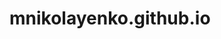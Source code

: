 # mnikolayenko.github.io


<html>
<head>
    <title>NASA Web WorldWind - OpenStreetMap Example</title>
    <script src="https://files.worldwind.arc.nasa.gov/artifactory/web/0.9.0/worldwind.min.js"></script>
    <script>
        var wwd = new WorldWind.WorldWindow("canvasOne");

        var layer = new WorldWind.BMNGLayer();
        wwd.addLayer(layer);

        var osmLayer = new WorldWind.OpenStreetMapImageLayer();
        osmLayer.displayName = "OpenStreetMap";
        wwd.addLayer(osmLayer);
    </script>
</head>
<body>
    <canvas id="canvasOne" width="100%" height="100%"></canvas>
</body>
</html>


[![](https://mermaid.ink/img/pako:eNqtWG1P21YU_iuWK022lESJHQjxpEplBakf-mn9VOVLRsKIGhIUglqGkCiIoYl2MEAjQkAI2z5WopRQSMH8het_tOee67w7jnMpEYlzfV6e85x7zj3OijpTzGRVS53NF9_OzKVLZeXVZKqwWF7OZxV2xGx2xx7YBbtnN86OMpvL560n00n-Ci2WS8U3WeuJaZrudfhtLlOes4yFdz-2TOyzA1dtIvHT1NRkQLV_W2rJ6NRUMhpQrdJSm55-Fk08C6h2xM5bas8T0aDedtk_rCpDyqEs0BN2zk5l-KzIxrgP1apMKnbZiYTa5IuXMuGdAOepTHgn7JReNTnlc_afrN9dVpNT3YdqVYakMyieySkesb9lFY_l8nmKOKsAfCCbVVc9Enuk_4jxWAOmvAFsEbYnzwCpP4YBYcB4rAFpBj7BQE02flKWj16oS8Zeg7pkYyBVWdhCeTTQUF_65ddSemFOSam9Z35KTRUU_PGDXNM0fNRxo-6sQeCb84HdO9vsVmFXkF3DrYazzmxnTdf1tlo4HH7KD3QNbzdQhmXnPbxceqt2Kj7lB6XGKpB_gMY3wrQOYR_XPY5x7mkUFJw6G1wRchzCus5D57Kd4XtCtKFyxb022SAPCEl8yxYyXqZO2IWz4WzBnB3moJ1Ngr-Fq_esAT-3inCChXVFo-Okpne5AHhfFzSBdGlUBG2HgrhDRHLH_cF_izgFl558YuULs_sYZRe68oM7e2gU1VYz-QiioXjE5hpq8eaaqIhs7GHpCtT80eTgAWq_4wuscmxgg8Nz5fV2dJ2hn3sS6p0qYobwt9c6GO01XUNwG-yafWYXyotXfYYq7bS4hpqXvrmqgkkbIL8i4Tbi5zm5pGrixNcpZCzzwvrqslYnhutdCT5sppgmM018ELuYuDS8XYqstSnh2_kKNtvF0QvtL-dPDs6d9viW7HIpZkDhYSCBLWAY4TT8h_nG460Cvq95wxjg-7SZMD77dbrlX4c6E5Of167kOxBB3XvtRW8k-0LBr-TJWyBU7ljpiawDiiLEhnIjxHqwuD4C4aFJ1bd6eTvgXPlWsX8t9pu48eOSMAVCT8OyJ5d0ZwCsXVTBptvg0MvQcdZEM0bpiWLsPUv8ugd5EoW3KwoPH_pgMRq3NXaGVtKgLm9TY2014S9At4Gif3C2eRhnPaa6dmZTlG8YiPahI1_da8TmYGyY6HkIyCmQiei9GzEEgyKDqAcyvjoasuOgyI6DIzv2RHbsg8y3uN3Zfnh5QxDnLc_awfAi7xD22IAtrz0gIrEgR6oe3J7xne2ZI9obwjw9UwRhvhbifXNvOO_oWHTy2l5jmrMpxjSbNtS1eyjfhoQ7G5G4B7WzQ8mjM53PW0C2QzHeDEgmBdITF09msJYBYdg-0oObNoLU1Qj2zBHt-eaVHreGZ_UT1moBDkznI6WlQZ2-O5tIEq457s8ihXxGd7ZFnuvE9m3fSUvwurCOXHaD7Bjfrzzo8c-TRLqjD5p37yhuOhs_0ta7p6fAgOc42e4AIMNMn41HsOJe4kMNqfPZ0nw6l1EtdYXfTanluex8NqVauMykS294LKuQSy-Viz8vF2ZUazadX8yG1KWFTLqcfZ5Lg6f51upCuqBaK-o71TLi8chYPDkRTYwlk4mx-Hg8pC6rVsKMjI1HjagZN5KJmGEaqyH1t2IRFqKRiYkJMx6LjicNIxZPjo-Tudd0s1xagvVsJlcull6Kn-Tpl_nV_wHomC3w?type=png)](https://mermaid.live/edit#pako:eNqtWG1P21YU_iuWK022lESJHQjxpEplBakf-mn9VOVLRsKIGhIUglqGkCiIoYl2MEAjQkAI2z5WopRQSMH8het_tOee67w7jnMpEYlzfV6e85x7zj3OijpTzGRVS53NF9_OzKVLZeXVZKqwWF7OZxV2xGx2xx7YBbtnN86OMpvL560n00n-Ci2WS8U3WeuJaZrudfhtLlOes4yFdz-2TOyzA1dtIvHT1NRkQLV_W2rJ6NRUMhpQrdJSm55-Fk08C6h2xM5bas8T0aDedtk_rCpDyqEs0BN2zk5l-KzIxrgP1apMKnbZiYTa5IuXMuGdAOepTHgn7JReNTnlc_afrN9dVpNT3YdqVYakMyieySkesb9lFY_l8nmKOKsAfCCbVVc9Enuk_4jxWAOmvAFsEbYnzwCpP4YBYcB4rAFpBj7BQE02flKWj16oS8Zeg7pkYyBVWdhCeTTQUF_65ddSemFOSam9Z35KTRUU_PGDXNM0fNRxo-6sQeCb84HdO9vsVmFXkF3DrYazzmxnTdf1tlo4HH7KD3QNbzdQhmXnPbxceqt2Kj7lB6XGKpB_gMY3wrQOYR_XPY5x7mkUFJw6G1wRchzCus5D57Kd4XtCtKFyxb022SAPCEl8yxYyXqZO2IWz4WzBnB3moJ1Ngr-Fq_esAT-3inCChXVFo-Okpne5AHhfFzSBdGlUBG2HgrhDRHLH_cF_izgFl558YuULs_sYZRe68oM7e2gU1VYz-QiioXjE5hpq8eaaqIhs7GHpCtT80eTgAWq_4wuscmxgg8Nz5fV2dJ2hn3sS6p0qYobwt9c6GO01XUNwG-yafWYXyotXfYYq7bS4hpqXvrmqgkkbIL8i4Tbi5zm5pGrixNcpZCzzwvrqslYnhutdCT5sppgmM018ELuYuDS8XYqstSnh2_kKNtvF0QvtL-dPDs6d9viW7HIpZkDhYSCBLWAY4TT8h_nG460Cvq95wxjg-7SZMD77dbrlX4c6E5Of167kOxBB3XvtRW8k-0LBr-TJWyBU7ljpiawDiiLEhnIjxHqwuD4C4aFJ1bd6eTvgXPlWsX8t9pu48eOSMAVCT8OyJ5d0ZwCsXVTBptvg0MvQcdZEM0bpiWLsPUv8ugd5EoW3KwoPH_pgMRq3NXaGVtKgLm9TY2014S9At4Gif3C2eRhnPaa6dmZTlG8YiPahI1_da8TmYGyY6HkIyCmQiei9GzEEgyKDqAcyvjoasuOgyI6DIzv2RHbsg8y3uN3Zfnh5QxDnLc_awfAi7xD22IAtrz0gIrEgR6oe3J7xne2ZI9obwjw9UwRhvhbifXNvOO_oWHTy2l5jmrMpxjSbNtS1eyjfhoQ7G5G4B7WzQ8mjM53PW0C2QzHeDEgmBdITF09msJYBYdg-0oObNoLU1Qj2zBHt-eaVHreGZ_UT1moBDkznI6WlQZ2-O5tIEq457s8ihXxGd7ZFnuvE9m3fSUvwurCOXHaD7Bjfrzzo8c-TRLqjD5p37yhuOhs_0ta7p6fAgOc42e4AIMNMn41HsOJe4kMNqfPZ0nw6l1EtdYXfTanluex8NqVauMykS294LKuQSy-Viz8vF2ZUazadX8yG1KWFTLqcfZ5Lg6f51upCuqBaK-o71TLi8chYPDkRTYwlk4mx-Hg8pC6rVsKMjI1HjagZN5KJmGEaqyH1t2IRFqKRiYkJMx6LjicNIxZPjo-Tudd0s1xagvVsJlcull6Kn-Tpl_nV_wHomC3w)